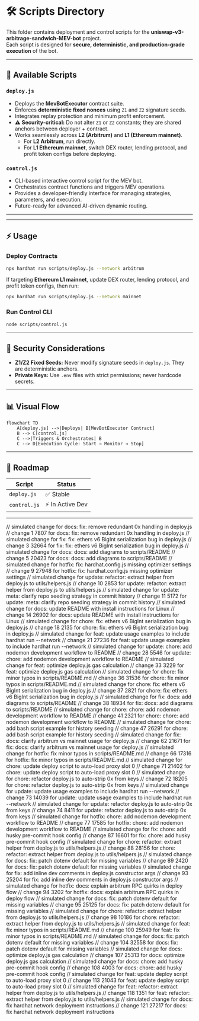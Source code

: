 # 🛠️ Scripts Directory

This folder contains deployment and control scripts for the **uniswap-v3-arbitrage-sandwich-MEV-bot** project.  
Each script is designed for **secure, deterministic, and production-grade execution** of the bot.  

---

## 📑 Available Scripts

### `deploy.js`
- Deploys the **MevBotExecutor** contract suite.  
- Enforces **deterministic fixed nonces** using `Z1` and `Z2` signature seeds.  
- Integrates replay protection and minimum profit enforcement.  
- ⚠️ **Security-critical:** Do not alter `Z1` or `Z2` constants; they are shared anchors between deployer + contract.  
- Works seamlessly across **L2 (Arbitrum)** and **L1 (Ethereum mainnet)**.  
  - For **L2 Arbitrum**, run directly.  
  - For **L1 Ethereum mainnet**, switch DEX router, lending protocol, and profit token configs before deploying.  

### `control.js`
- CLI-based interactive control script for the MEV bot.  
- Orchestrates contract functions and triggers MEV operations.  
- Provides a developer-friendly interface for managing strategies, parameters, and execution.  
- Future-ready for advanced AI-driven dynamic routing. 

---

---

## ⚡ Usage

### Deploy Contracts  
```bash
npx hardhat run scripts/deploy.js --network arbitrum
```

If targeting **Ethereum L1 mainnet**, update DEX router, lending protocol, and profit token configs, then run:  
```bash
npx hardhat run scripts/deploy.js --network mainnet
```

### Run Control CLI  
```bash
node scripts/control.js
```

---

## 🔐 Security Considerations

* **Z1/Z2 Fixed Seeds:** Never modify signature seeds in `deploy.js`. They are deterministic anchors.
* **Private Keys:** Use `.env` files with strict permissions; never hardcode secrets.

---

## 📊 Visual Flow

```mermaid
flowchart TD
    A[deploy.js] -->|Deploys| B[MevBotExecutor Contract]
    B --> C[control.js]
    C -->|Triggers & Orchestrates| B
    C --> D[Execution Cycle: Start → Monitor → Stop]
```

---

## 📌 Roadmap

| Script       | Status       |
| ------------ | ------------ |
| `deploy.js`  | ✅ Stable     |
| `control.js` | ⚡ In Active Dev |

---
// simulated change for docs: fix: remove redundant 0x handling in deploy.js
// change 1 7807 for docs: fix: remove redundant 0x handling in deploy.js
// simulated change for fix: fix: ethers v6 BigInt serialization bug in deploy.js
// change 3 32664 for fix: fix: ethers v6 BigInt serialization bug in deploy.js
// simulated change for docs: docs: add diagrams to scripts/README
// change 5 20423 for docs: docs: add diagrams to scripts/README
// simulated change for hotfix: fix: hardhat.config.js missing optimizer settings
// change 9 27948 for hotfix: fix: hardhat.config.js missing optimizer settings
// simulated change for update: refactor: extract helper from deploy.js to utils/helpers.js
// change 10 2853 for update: refactor: extract helper from deploy.js to utils/helpers.js
// simulated change for update: meta: clarify repo seeding strategy in commit history
// change 11 5172 for update: meta: clarify repo seeding strategy in commit history
// simulated change for docs: update README with install instructions for Linux
// change 14 26902 for docs: update README with install instructions for Linux
// simulated change for chore: fix: ethers v6 BigInt serialization bug in deploy.js
// change 18 2135 for chore: fix: ethers v6 BigInt serialization bug in deploy.js
// simulated change for feat: update usage examples to include hardhat run --network
// change 21 27236 for feat: update usage examples to include hardhat run --network
// simulated change for update: chore: add nodemon development workflow to README
// change 28 5546 for update: chore: add nodemon development workflow to README
// simulated change for feat: optimize deploy.js gas calculation
// change 33 3229 for feat: optimize deploy.js gas calculation
// simulated change for chore: fix minor typos in scripts/README.md
// change 36 31536 for chore: fix minor typos in scripts/README.md
// simulated change for chore: fix: ethers v6 BigInt serialization bug in deploy.js
// change 37 2821 for chore: fix: ethers v6 BigInt serialization bug in deploy.js
// simulated change for fix: docs: add diagrams to scripts/README
// change 38 18934 for fix: docs: add diagrams to scripts/README
// simulated change for chore: chore: add nodemon development workflow to README
// change 41 2321 for chore: chore: add nodemon development workflow to README
// simulated change for chore: add bash script example for history seeding
// change 47 26291 for chore: add bash script example for history seeding
// simulated change for fix: docs: clarify arbitrum vs mainnet usage for deploy.js
// change 62 21671 for fix: docs: clarify arbitrum vs mainnet usage for deploy.js
// simulated change for hotfix: fix minor typos in scripts/README.md
// change 66 17316 for hotfix: fix minor typos in scripts/README.md
// simulated change for chore: update deploy script to auto-load proxy slot 0
// change 71 21402 for chore: update deploy script to auto-load proxy slot 0
// simulated change for chore: refactor deploy.js to auto-strip 0x from keys
// change 72 18205 for chore: refactor deploy.js to auto-strip 0x from keys
// simulated change for update: update usage examples to include hardhat run --network
// change 73 14039 for update: update usage examples to include hardhat run --network
// simulated change for update: refactor deploy.js to auto-strip 0x from keys
// change 74 8411 for update: refactor deploy.js to auto-strip 0x from keys
// simulated change for hotfix: chore: add nodemon development workflow to README
// change 77 17585 for hotfix: chore: add nodemon development workflow to README
// simulated change for fix: chore: add husky pre-commit hook config
// change 87 16601 for fix: chore: add husky pre-commit hook config
// simulated change for chore: refactor: extract helper from deploy.js to utils/helpers.js
// change 88 28156 for chore: refactor: extract helper from deploy.js to utils/helpers.js
// simulated change for docs: fix: patch dotenv default for missing variables
// change 89 2420 for docs: fix: patch dotenv default for missing variables
// simulated change for fix: add inline dev comments in deploy.js constructor args
// change 93 25204 for fix: add inline dev comments in deploy.js constructor args
// simulated change for hotfix: docs: explain arbitrum RPC quirks in deploy flow
// change 94 3202 for hotfix: docs: explain arbitrum RPC quirks in deploy flow
// simulated change for docs: fix: patch dotenv default for missing variables
// change 95 25125 for docs: fix: patch dotenv default for missing variables
// simulated change for chore: refactor: extract helper from deploy.js to utils/helpers.js
// change 98 10186 for chore: refactor: extract helper from deploy.js to utils/helpers.js
// simulated change for feat: fix minor typos in scripts/README.md
// change 100 25949 for feat: fix minor typos in scripts/README.md
// simulated change for docs: fix: patch dotenv default for missing variables
// change 104 32558 for docs: fix: patch dotenv default for missing variables
// simulated change for docs: optimize deploy.js gas calculation
// change 107 25313 for docs: optimize deploy.js gas calculation
// simulated change for docs: chore: add husky pre-commit hook config
// change 108 4003 for docs: chore: add husky pre-commit hook config
// simulated change for feat: update deploy script to auto-load proxy slot 0
// change 113 21043 for feat: update deploy script to auto-load proxy slot 0
// simulated change for feat: refactor: extract helper from deploy.js to utils/helpers.js
// change 118 1351 for feat: refactor: extract helper from deploy.js to utils/helpers.js
// simulated change for docs: fix hardhat network deployment instructions
// change 121 27217 for docs: fix hardhat network deployment instructions
